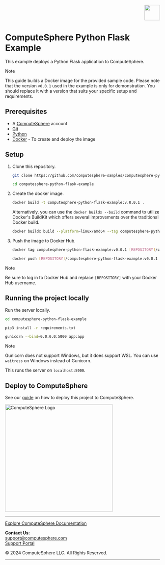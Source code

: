 <p align="right">
    <a href="https://computesphere.com/"><img src="https://pepublicassets.blob.core.windows.net/public-assets/computesphere-favicon.svg" width="50px" /></a>
</p>

# ComputeSphere Python Flask Example

This example deploys a Python Flask application to ComputeSphere.

> [!NOTE]
> This guide builds a Docker image for the provided sample code. Please note that the version `v0.0.1` used in the example is only for demonstration. You should replace it with a version that suits your specific setup and requirements.

## Prerequisites

- A [ComputeSphere](https://computesphere.com) account
- [Git](https://git-scm.com/downloads)
- [Python](https://www.python.org/downloads/)
- [Docker](https://docs.docker.com/engine/install/) - To create and deploy the image

## Setup

1. Clone this repository.

    ```bash
    git clone https://github.com/computesphere-samples/computesphere-python-flask-example.git

    cd computesphere-python-flask-example
    ```

2. Create the docker image.

    ```bash
    docker build -t computesphere-python-flask-example:v.0.0.1 .
    ```

    Alternatively, you can use the `docker buildx --build` command to utilize Docker's BuildKit which offers several improvements over the traditional Docker build.

    ```bash
    docker buildx build --platform=linux/amd64 --tag computesphere-python-flask-example:v0.0.1 .
    ``` 

3. Push the image to Docker Hub.

    ```bash
    docker tag computesphere-python-flask-example:v0.0.1 [REPOSITORY]/computesphere-python-flask-example:v0.0.1

    docker push [REPOSITORY]/computesphere-python-flask-example:v0.0.1
    ```

> [!NOTE]
> Be sure to log in to Docker Hub and replace `[REPOSITORY]` with your Docker Hub username.

## Running the project locally

Run the server locally.

```bash
cd computesphere-python-flask-example

pip3 install -r requirements.txt

gunicorn --bind=0.0.0.0:5000 app:app
```

> [!NOTE]
> Gunicorn does not support Windows, but it does support WSL. You can use `waitress` on Windows instead of Gunicorn.

This runs the server on `localhost:5000`.

## Deploy to ComputeSphere

See our [guide](https://docs.computesphere.com/docs/getting-started/quickstart/getting-started-with-flask) on how to deploy this project to ComputeSphere.

<!-- Check if this is the right link to the dashboard -->
<a href="https://console.computesphere.com"> <img src="https://pepublicassets.blob.core.windows.net/public-assets/computesphere-full-logo.png" width="350px" alt="ComputeSphere Logo"> </a>

---
[Explore ComputeSphere Documentation](https://docs.computesphere.com)

**Contact Us:**  
[support@computesphere.com](mailto:support@computesphere.com)  
[Support Portal](https://support.computesphere.com/portal)

&copy; 2024 ComputeSphere LLC. All Rights Reserved.

---
